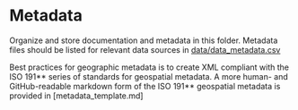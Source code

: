 # Metadata

Organize and store documentation and metadata in this folder.
Metadata files should be listed for relevant data sources in [data/data_metadata.csv](../data_metadata.csv)

Best practices for geographic metadata is to create XML compliant with the ISO 191** series of standards for geospatial metadata.
A more human- and GitHub-readable markdown form of the ISO 191** geospatial metadata is provided in [metadata_template.md]
